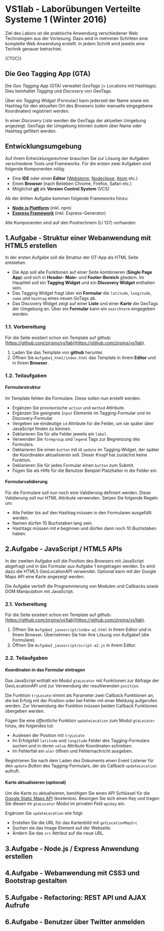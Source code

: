 # VS1lab - Laborübungen Verteilte Systeme 1 (Winter 2016)

Ziel des Labors ist die praktische Anwendung verschiedener Web Technologien aus der Vorlesung. Dazu wird in mehreren Schritten eine komplette Web Anwendung erstellt. In jedem Schritt wird jeweils eine Technik genauer betrachtet.

{{TOC}}

## Die Geo Tagging App (GTA)

Die *Geo Tagging App (GTA)* verwaltet *GeoTags* (= Locations mit Hashtags). Dies beinhaltet *Tagging* und *Discovery* von GeoTags. 

Über ein *Tagging Widget* (Formular) kann jederzeit der Name sowie ein Hashtag für den aktuellen Ort des Browsers (oder manuelle eingegebene Koordinaten) registriert werden. 

In einer *Discovery Liste* werden die GeoTags der aktuellen Umgebung angezeigt. GeoTags der Umgebung können zudem über Name oder Hashtag gefiltert werden.

## Entwicklungsumgebung

Auf ihrem Entwicklungsrechner brauchen Sie zur Lösung der Aufgaben verschiedene Tools und Frameworks. Für die ersten zwei Aufgaben sind folgende Komponenten nötig:

- Eine **IDE** oder einen **Editor** ([Webstorm](https://www.jetbrains.com/webstorm/), [Nodeclipse](http://www.nodeclipse.org), [Atom](https://atom.io) etc.)
- Einen **Browser** (nach Belieben Chrome, Firefox, Safari etc.)
- Möglichst [**git**](https://help.github.com/articles/set-up-git/) als **Version Control System** (VCS)

Ab der dritten Aufgabe kommen folgende Frameworks hinzu:

- [**Node.js Plattform**](https://nodejs.org) (inkl. npm)
- [**Express Framework**](http://expressjs.com) (inkl. Express-Generator) 

Alle Komponenten sind auf den Poolrechnern (LI 137) vorhanden.

## 1.Aufgabe - Struktur einer Webanwendung mit HTML5 erstellen

In der ersten Aufgabe soll die Struktur der GT-App als HTML Seite entstehen. 

- Die App soll alle Funktionen auf einer Seite kombinieren (**Single Page App**) und sich in **Header-** **Main-** und **Footer-Bereich** gliedern. Im Hauptteil soll ein **Tagging Widget** und ein **Discovery Widget** enthalten sein. 
- Das Tagging Widget fragt über ein	**Formular** die `latitude`, `longitude`, `name` und `hashtag` eines neuen GoTags ab.
- Das Discovery Widget zeigt auf einer **Liste** und einer **Karte** die GeoTags der Umgebung an. Über ein **Formular** kann ein `searchterm` eingegeben werden.

### 1.1. Vorbereitung

Für die Seite existiert schon ein Template auf github: [https://github.com/zirpins/vs1lab](https://github.com/zirpins/vs1lab).
1. Laden Sie das Template von **github** herunter.
2. Öffnen Sie `Aufgabe1_html/index.html` das Template in ihrem **Editor** und in Ihrem **Browser**.

### 1.2. Teilaufgaben

#### Formularstruktur
Im Template fehlen die Formulare. Diese sollen nun erstellt werden.
- Ergänzen Sie provisorische `action` und `method` Attribute.
- Ergänzen Sie geeignete `Input` Elemente im Tagging-Formular und im Discovery-Formular. 
- Vergeben sie eindeutige `id` Attribute für die Felder, um sie später über JavaScript finden zu können.
- Deklarieren Sie für alle Felder jeweils ein `label`.
- Verwenden Sie `formgroup` und `legend` Tags zur Begrenzung des Formulars.
- Deklarieren Sie einen `button` mit id `update` im Tagging-Widget, der später die Koordinaten aktualisieren soll. Dieser Knopf hat zunächst keine Funktion. 
- Deklarieren Sie für jedes Formular einen `button` zum Submit.
- Fügen Sie als Hilfe für die Benutzer Beispiel Platzhalter in die Felder ein.

#### Formularvalidierung
Für die Formulare soll nun noch eine Validierung definiert werden. Diese Validierung soll nur HTML Attribute verwenden. Setzen Sie folgende Regeln um:
- Alle Felder bis auf den Hashtag müssen in den Formularen ausgefüllt werden.
- Namen dürfen 10 Buchstaben lang sein.
- Hashtags müssen mit `#` beginnen und dürfen dann noch 10 Buchstaben haben.

## 2.Aufgabe - JavaScript / HTML5 APIs

In der zweiten Aufgabe soll die Position des Browsers mit JavaScript abgefragt und in das Formular aus Aufgabe 1 eingetragen werden. Es wird dazu die HTML5 GeoLocationAPI verwendet. Optional kann mit der Google Maps API eine Karte angezeigt werden.

Die Aufgabe vertieft die Programmierung von Modulen und Callbacks sowie DOM Manipulation mit JavaScript.

### 2.1. Vorbereitung

Für die Seite existiert schon ein Template auf github: [https://github.com/zirpins/vs1lab](https://github.com/zirpins/vs1lab).
1. Öffnen Sie `Aufgabe2_javascript/index-a2.html` in ihrem Editor und in Ihrem Browser. Übernehmen Sie hier ihre Lösung von Aufgabe1 (die Formulare).
2. Öffnen Sie `Aufgabe2_javascript/script-a2.js` in ihrem Editor.

### 2.2. Teilaufgaben

#### Koordinaten in das Formular eintragen

Das JavaScript enthält ein Modul `gtaLocator` mit Funktionen zur Abfrage der GeoLocationAPI und zur Verwendung der resultierenden `position`.

Die Funktion `tryLocate` nimmt als Parameter zwei Callback Funktionen an, die bei Erfolg mit der Position oder bei Fehler mit einer Meldung aufgerufen werden. Zur Verwendung der Funktion müssen beiden Callback Funktionen übergeben werden.

Fügen Sie eine _öffentliche_ Funktion `updateLocation` zum Modul `gtaLocator` hinzu, die folgendes tut:
- Auslesen der Position mit `tryLocate`
- Im Erfolgsfall `latitude` und `longitude` Felder des Tagging-Formulars suchen und in deren `value` Attribute Koordinaten schreiben.
- Im Fehlerfall ein `aler` öffnen und Fehlernachricht ausgeben.

Registrieren Sie nach dem Laden des Dokuments einen Event Listener für den `update` Button des Tagging-Formulars, der als Callback `updateLocation` aufruft.

#### Karte aktualisieren (optional)

Um die Karte zu aktualisieren, benötigen Sie einen API Schlüssel für die [Google Static Maps API](https://developers.google.com/maps/documentation/static-maps/) (kostenlos). Besorgen Sie sich einen Key und tragen Sie diesen im `gtaLocator` Modul im privaten Feld `apikey` ein.

Ergänzen Sie `updateLocation` wie folgt:
- Erstellen Sie die URL für das Kartenbild mit `getLocationMapSrc`
- Suchen sie das Image Element auf der Webseite.
- Ändern Sie das `src` Attribut auf die neue URL.

## 3.Aufgabe - Node.js / Express Anwendung erstellen
## 4.Aufgabe - Webanwendung mit CSS3 und Bootstrap gestalten
## 5.Aufgabe - Refactoring: REST API und AJAX Aufrufe
## 6.Aufgabe - Benutzer über Twitter anmelden